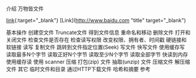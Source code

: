 介绍
万物皆文件

[link](3.1-复制文件.md){:target="_blank"}
[Link](http://www.baidu.com "title" target="_blank")


基本操作
创建空文件
Truncate文件
得到文件信息
重命名和移动
删除文件
打开和关闭文件
检查文件是否存在
检查读写权限
改变权限、拥有者、时间戳
硬链接和软链接
读写
复制文件
跳转到文件指定位置(Seek)
写文件
快写文件
使用缓存写
读取最多N个字节
读取正好N个字节
读取至少N个字节
读取全部字节
快读到内存
使用缓存读
使用 scanner
压缩
打包(zip) 文件
抽取(unzip) 文件
压缩文件
解压缩文件
其它
临时文件和目录
通过HTTP下载文件
哈希和摘要
参考